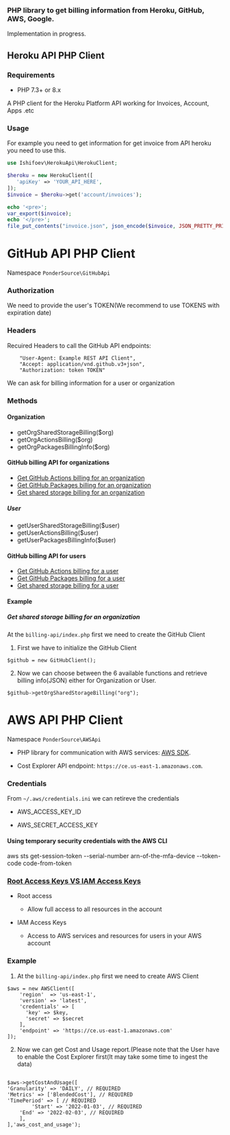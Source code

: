 ### PHP library to get billing information from Heroku, GitHub, AWS, Google.

Implementation in progress.

## Heroku API PHP Client

### Requirements
- PHP 7.3+ or 8.x

A PHP client for the Heroku Platform API working for Invoices, Account, Apps .etc

### Usage

For example you need to get information for get invoice from API heroku you need to use this.

````php
use Ishifoev\HerokuApi\HerokuClient;

$heroku = new HerokuClient([
   'apiKey' => 'YOUR_API_HERE',
]);
$invoice = $heroku->get('account/invoices');

echo '<pre>';
var_export($invoice);
echo '</pre>';
file_put_contents("invoice.json", json_encode($invoice, JSON_PRETTY_PRINT));
````

# GitHub API PHP Client

Namespace  `PonderSource\GitHubApi`

### Authorization

We need to provide the user's TOKEN(We recommend to use TOKENS with expiration date)

### Headers

Recuired Headers to call the GitHub API endpoints:

```
    "User-Agent: Example REST API Client",
    "Accept: application/vnd.github.v3+json",
    "Authorization: token TOKEN"
```
We can ask for billing information for a user or organization
### Methods

#### Organization

* getOrgSharedStorageBilling($org)
* getOrgActionsBilling($org)
* getOrgPackagesBillingInfo($org)

#### GitHub billing API for organizations

* [Get GitHub Actions billing for an organization](https://docs.github.com/en/rest/reference/billing#get-github-actions-billing-for-an-organization)
* [Get GitHub Packages billing for an organization](https://docs.github.com/en/rest/reference/billing#get-github-packages-billing-for-an-organization)
* [Get shared storage billing for an organization](https://docs.github.com/en/rest/reference/billing#get-shared-storage-billing-for-an-organization)


##### User

* getUserSharedStorageBilling($user)
* getUserActionsBilling($user)
* getUserPackagesBillingInfo($user)

#### GitHub billing API for users

* [Get GitHub Actions billing for a user](https://docs.github.com/en/rest/reference/billing#get-github-actions-billing-for-a-user)
* [Get GitHub Packages billing for a user](https://docs.github.com/en/rest/reference/billing#get-github-packages-billing-for-a-user)
* [Get shared storage billing for a user](https://docs.github.com/en/rest/reference/billing#get-shared-storage-billing-for-a-user)


#### Example

##### Get shared storage billing for an organization

At the `billing-api/index.php` first we need to create the GitHub Client

1) First we have to initialize the GitHub Client
```
$github = new GitHubClient();
```

2) Now we can choose between the 6 available functions and retrieve billing info(JSON) either for Organization or User.

```
$github->getOrgSharedStorageBilling("org");
```

# AWS API PHP Client

Namespace  `PonderSource\AWSApi`

* PHP library for communication with AWS services: [AWS SDK](https://aws.amazon.com/sdk-for-php/).

* Cost Explorer API endpoint: `https://ce.us-east-1.amazonaws.com`.

### Credentials

From `~/.aws/credentials.ini` we can retireve the credentials

* AWS_ACCESS_KEY_ID

* AWS_SECRET_ACCESS_KEY

#### Using temporary security credentials with the AWS CLI

 aws sts get-session-token --serial-number arn-of-the-mfa-device --token-code code-from-token

### [Root Access Keys VS IAM Access Keys](https://docs.aws.amazon.com/general/latest/gr/root-vs-iam.html)

 * Root access
   - Allow full access to all resources in the account

 * IAM Access Keys
   -  Access to AWS services and resources for users in your AWS account

### Example

1) At the `billing-api/index.php` first we need to create AWS Client

```
$aws = new AWSClient([
    'region'  => 'us-east-1',
    'version' => 'latest',
    'credentials' => [
      'key' => $key,
      'secret' => $secret
    ],
    'endpoint' => 'https://ce.us-east-1.amazonaws.com'
]);

```
2) Now we can get Cost and Usage report.(Please note that the User have to enable the Cost Explorer first(It may take some time to ingest the data)

```

$aws->getCostAndUsage([
'Granularity' => 'DAILY', // REQUIRED
'Metrics' => ['BlendedCost'], // REQUIRED
'TimePeriod' => [ // REQUIRED
		'Start' => '2022-01-03', // REQUIRED
    'End' => '2022-02-03', // REQUIRED
	],
],'aws_cost_and_usage');
```
